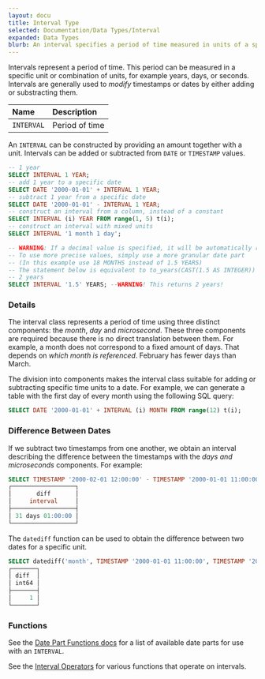 ```yaml
---
layout: docu
title: Interval Type
selected: Documentation/Data Types/Interval
expanded: Data Types
blurb: An interval specifies a period of time measured in units of a specific date part like years, days, seconds, or others.
---
```


Intervals represent a period of time. This period can be measured in a specific unit or combination of units, for example years, days, or seconds. Intervals are generally used to *modify* timestamps or dates by either adding or substracting them.

| Name | Description |
|:---|:---|
| `INTERVAL` | Period of time |

An `INTERVAL` can be constructed by providing an amount together with a unit.
Intervals can be added or subtracted from `DATE` or `TIMESTAMP` values.

```sql
-- 1 year
SELECT INTERVAL 1 YEAR;
-- add 1 year to a specific date
SELECT DATE '2000-01-01' + INTERVAL 1 YEAR;
-- subtract 1 year from a specific date
SELECT DATE '2000-01-01' - INTERVAL 1 YEAR;
-- construct an interval from a column, instead of a constant
SELECT INTERVAL (i) YEAR FROM range(1, 5) t(i);
-- construct an interval with mixed units
SELECT INTERVAL '1 month 1 day';

-- WARNING: If a decimal value is specified, it will be automatically rounded to an integer
-- To use more precise values, simply use a more granular date part 
-- (In this example use 18 MONTHS instead of 1.5 YEARS)
-- The statement below is equivalent to to_years(CAST(1.5 AS INTEGER))
-- 2 years
SELECT INTERVAL '1.5' YEARS; --WARNING! This returns 2 years!
```

### Details

The interval class represents a period of time using three distinct components: the *month*, *day* and *microsecond*. These three components are required because there is no direct translation between them. For example, a month does not correspond to a fixed amount of days. That depends on *which month is referenced*. February has fewer days than March.

The division into components makes the interval class suitable for adding or subtracting specific time units to a date. For example, we can generate a table with the first day of every month using the following SQL query:

```sql
SELECT DATE '2000-01-01' + INTERVAL (i) MONTH FROM range(12) t(i);
```

### Difference Between Dates

If we subtract two timestamps from one another, we obtain an interval describing the difference between the timestamps with the *days and microseconds* components. For example:

```sql
SELECT TIMESTAMP '2000-02-01 12:00:00' - TIMESTAMP '2000-01-01 11:00:00' AS diff;
┌──────────────────┐
│       diff       │
│     interval     │
├──────────────────┤
│ 31 days 01:00:00 │
└──────────────────┘
```

The `datediff` function can be used to obtain the difference between two dates for a specific unit.

```sql
SELECT datediff('month', TIMESTAMP '2000-01-01 11:00:00', TIMESTAMP '2000-02-01 12:00:00') AS diff;
┌───────┐
│ diff  │
│ int64 │
├───────┤
│     1 │
└───────┘
```

### Functions
See the [Date Part Functions docs](../../sql/functions/datepart) for a list of available
date parts for use with an `INTERVAL`.

See the [Interval Operators](../../sql/functions/interval) for various functions that operate on intervals.
